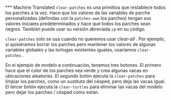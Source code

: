 ﻿*** Machine Translated
`clear-patches` es una primitiva que restablece todos los parches a la vez. Hace que los valores de las variables de parche personalizadas (definidas con la `patches-own` los parches) tengan sus valores iniciales predeterminados y hace que todos los parches sean negros. También puede usar su versión abreviada `cp` en su código.

`clear-patches` solo se usa cuando no queremos usar *clear-all* . Por ejemplo, si quisiéramos borrar los parches pero mantener los valores de algunas variables globales y las tortugas existentes iguales, usaríamos `clear-patches` .

En el ejemplo de modelo a continuación, tenemos tres botones. El primero hace que el color de los parches sea verde y crea algunas vacas en ubicaciones aleatorias. El segundo botón ejecuta la `clear-patches` para limpiar los parches, como un sustituto del césped, pero deja las vacas igual. El tercer botón ejecuta la `clear-turtles` para eliminar las vacas del modelo pero dejar los parches / césped como están.